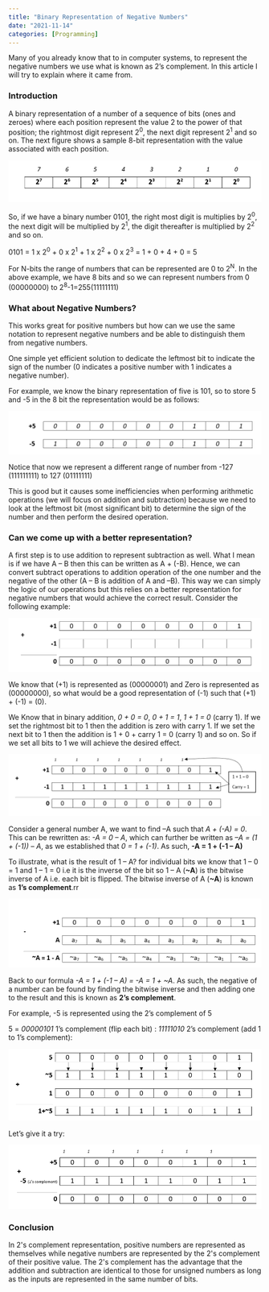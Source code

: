 ```yaml
---
title: "Binary Representation of Negative Numbers"
date: "2021-11-14"
categories: [Programming]
---
```

Many of you already know that to in computer systems, to represent the negative numbers we use what is known as 2’s complement. In this article I will try to explain where it came from.

<!--more-->

### Introduction

A binary representation of a number of a sequence of bits (ones and zeroes) where each position represent the value 2 to the power of that position; the rightmost digit represent 2<sup>0</sup>, the next digit represent 2<sup>1</sup> and so on. The next figure shows a sample 8-bit representation with the value associated with each position.

![binary-representation](/images/binary-representation/binary-representation.png)

So, if we have a binary number 0101, the right most digit is multiplies by 2<sup>0</sup>, the next digit will be multiplied by 2<sup>1</sup>, the digit thereafter is multiplied by 2<sup>2</sup> and so on.

0101 = 1 x 2<sup>0</sup> + 0 x 2<sup>1</sup> + 1 x 2<sup>2</sup> + 0 x 2<sup>3</sup> = 1 + 0 + 4 + 0 = 5

For N-bits the range of numbers that can be represented are 0 to 2<sup>N</sup>. In the above example, we have 8 bits and so we can represent numbers from 0 (00000000) to 2<sup>8</sup>-1=255(11111111)

### What about Negative Numbers?

This works great for positive numbers but how can we use the same notation to represent negative numbers and be able to distinguish them from negative numbers.

One simple yet efficient solution to dedicate the leftmost bit to indicate the sign of the number (0 indicates a positive number with 1 indicates a negative number).

For example, we know the binary representation of five is 101, so to store 5 and -5 in the 8 bit the representation would be as follows:

![negative-five-basic-representation](/images/binary-representation/positive_negative_five_basic.png)

Notice that now we represent a different range of number from -127 (111111111) to 127 (01111111)

This is good but it causes some inefficiencies when performing arithmetic operations (we will focus on addition and subtraction) because we need to look at the leftmost bit (most significant bit) to determine the sign of the number and then perform the desired operation.

### Can we come up with a better representation?

A first step is to use addition to represent subtraction as well. What I mean is if we have A – B then this can be written as A + (-B). Hence, we can convert subtract operations to addition operation of the one number and the negative of the other (A – B is addition of A and –B). This way we can simply the logic of our operations but this relies on a better representation for negative numbers that would achieve the correct result. Consider the following example:

![good-representation-negative-one](/images/binary-representation/positive_negative_one_unknown.png)

We know that (+1) is represented as (00000001) and Zero is represented as (00000000), so what would be a good representation of (-1) such that (+1) + (-1) = (0).

We Know that in binary addition, *0 + 0 = 0*, *0 + 1 = 1*, *1 + 1 = 0* (carry 1). If we set the rightmost bit to 1 then the addition is zero with carry 1. If we set the next bit to 1 then the addition is 1 + 0 + carry 1 = 0 (carry 1) and so on. So if we set all bits to 1 we will achieve the desired effect.

![good-representation-negative-one](/images/binary-representation/positive_negative_one_solved.png)

Consider a general number A, we want to find –A such that *A + (-A) = 0*. This can be rewritten as: *-A = 0 – A*, which can further be written as *–A = (1 + (-1)) – A*, as we established that *0 = 1 + (-1)*. As such, **-A = 1 + (-1 – A)**

To illustrate, what is the result of 1 – A? for individual bits we know that 1 – 0 = 1 and 1 – 1 = 0 i.e it is the inverse of the bit so 1 – A (**~A**) is the bitwise inverse of A i.e. each bit is flipped. The bitwise inverse of A (**~A**) is known as **1’s complement**.rr

![good-representation-general](/images/binary-representation/negative_a_example.png)

Back to our formula *-A = 1 + (-1 – A) = -A = 1 + ~A*. As such, the negative of a number can be found by finding the bitwise inverse and then adding one to the result and this is known as **2’s complement**.

For example, -5 is represented using the 2’s complement of 5

5 = *00000101*
1’s complement (flip each bit) : *11111010*
2’s complement (add 1 to 1’s complement):

![tows-complement-example](/images/binary-representation/five_twos_complement.png)

Let’s give it a try:

![using-twos-complement-example](/images/binary-representation/twos_complement_example.png)

### Conclusion

In 2's complement representation, positive numbers are represented as themselves while negative numbers are represented by the 2's complement of their positive value. The 2's complement has the advantage that the addition and subtraction are identical to those for unsigned numbers as long as the inputs are represented in the same number of bits.

